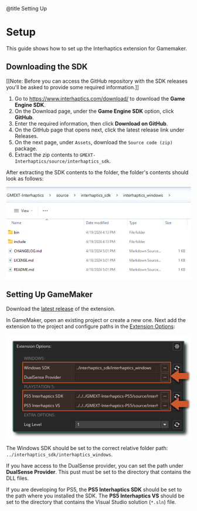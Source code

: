 @title Setting Up

# Setup

This guide shows how to set up the Interhaptics extension for Gamemaker.

## Downloading the SDK

[[Note: Before you can access the GitHub repository with the SDK releases you'll be asked to provide some required information.]]

1. Go to https://www.interhaptics.com/download/ to download the **Game Engine SDK**.
2. On the Download page, under the **Game Engine SDK** option, click **GitHub**.
3. Enter the required information, then click **Download on GitHub**.
4. On the GitHub page that opens next, click the latest release link under Releases.
5. On the next page, under `Assets`, download the `Source code (zip)` package.
6. Extract the zip contents to `GMEXT-Interhaptics/source/interhaptics_sdk`.

After extracting the SDK contents to the folder, the folder's contents should look as follows: 

![Windows SDK location on disk](assets/sdk_location_explorer.png)

## Setting Up GameMaker

Download the [latest release](https://www.github.com/YoYoGames/GMEXT-Interhaptics-Main/releases/latest) of the extension.

In GameMaker, open an existing project or create a new one. Next add the extension to the project and configure paths in the [Extension Options](https://manual.gamemaker.io/monthly/en/The_Asset_Editors/Extensions.htm#extension_options):

![Extension Options](assets/extension_options.png)

The Windows SDK should be set to the correct relative folder path: `../interhaptics_sdk/interhaptics_windows`.

If you have access to the DualSense provider, you can set the path under **DualSense Provider**. This pust must be set to the directory that contains the DLL files.

If you are developing for PS5, the **PS5 Interhaptics SDK** should be set to the path where you installed the SDK. The **PS5 Interhaptics VS** should be set to the directory that contains the Visual Studio solution (`*.sln`) file.